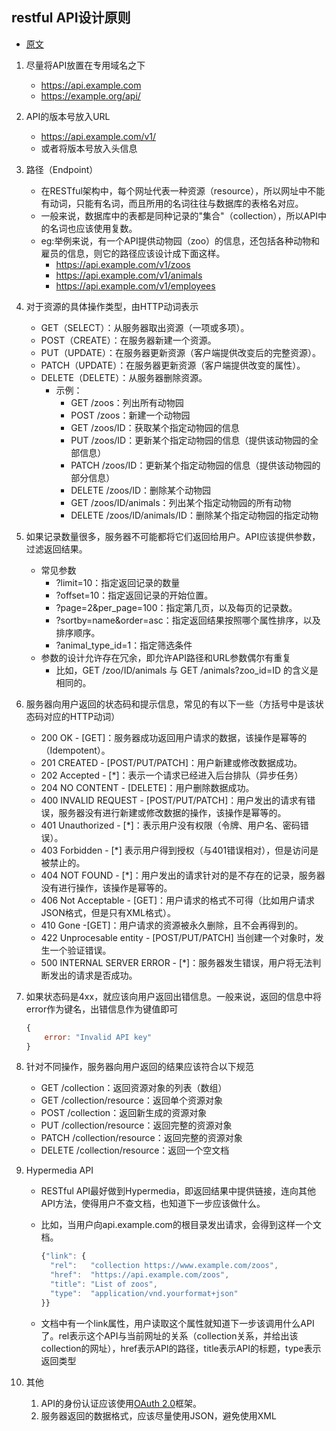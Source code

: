 ## restful API设计原则
- [原文](http://www.ruanyifeng.com/blog/2014/05/restful_api.html)

1. 尽量将API放置在专用域名之下
	- https://api.example.com
	- https://example.org/api/
2. API的版本号放入URL
	- https://api.example.com/v1/
	- 或者将版本号放入头信息
3. 路径（Endpoint）
	- 在RESTful架构中，每个网址代表一种资源（resource），所以网址中不能有动词，只能有名词，而且所用的名词往往与数据库的表格名对应。
	- 一般来说，数据库中的表都是同种记录的"集合"（collection），所以API中的名词也应该使用复数。
	- eg:举例来说，有一个API提供动物园（zoo）的信息，还包括各种动物和雇员的信息，则它的路径应该设计成下面这样。
		- https://api.example.com/v1/zoos
		- https://api.example.com/v1/animals
		- https://api.example.com/v1/employees
4. 对于资源的具体操作类型，由HTTP动词表示
	- GET（SELECT）：从服务器取出资源（一项或多项）。
	- POST（CREATE）：在服务器新建一个资源。
	- PUT（UPDATE）：在服务器更新资源（客户端提供改变后的完整资源）。
	- PATCH（UPDATE）：在服务器更新资源（客户端提供改变的属性）。
	- DELETE（DELETE）：从服务器删除资源。
		- 示例：
			- GET /zoos：列出所有动物园
			- POST /zoos：新建一个动物园
			- GET /zoos/ID：获取某个指定动物园的信息
			- PUT /zoos/ID：更新某个指定动物园的信息（提供该动物园的全部信息）
			- PATCH /zoos/ID：更新某个指定动物园的信息（提供该动物园的部分信息）
			- DELETE /zoos/ID：删除某个动物园
			- GET /zoos/ID/animals：列出某个指定动物园的所有动物
			- DELETE /zoos/ID/animals/ID：删除某个指定动物园的指定动物
5. 如果记录数量很多，服务器不可能都将它们返回给用户。API应该提供参数，过滤返回结果。
	- 常见参数
		- ?limit=10：指定返回记录的数量
		- ?offset=10：指定返回记录的开始位置。
		- ?page=2&per_page=100：指定第几页，以及每页的记录数。
		- ?sortby=name&order=asc：指定返回结果按照哪个属性排序，以及排序顺序。
		- ?animal_type_id=1：指定筛选条件
	- 参数的设计允许存在冗余，即允许API路径和URL参数偶尔有重复
		- 比如，GET /zoo/ID/animals 与 GET /animals?zoo_id=ID 的含义是相同的。
6. 服务器向用户返回的状态码和提示信息，常见的有以下一些（方括号中是该状态码对应的HTTP动词）
	- 200 OK - [GET]：服务器成功返回用户请求的数据，该操作是幂等的（Idempotent）。
	- 201 CREATED - [POST/PUT/PATCH]：用户新建或修改数据成功。
	- 202 Accepted - [*]：表示一个请求已经进入后台排队（异步任务）
	- 204 NO CONTENT - [DELETE]：用户删除数据成功。
	- 400 INVALID REQUEST - [POST/PUT/PATCH]：用户发出的请求有错误，服务器没有进行新建或修改数据的操作，该操作是幂等的。
	- 401 Unauthorized - [*]：表示用户没有权限（令牌、用户名、密码错误）。
	- 403 Forbidden - [*] 表示用户得到授权（与401错误相对），但是访问是被禁止的。
	- 404 NOT FOUND - [*]：用户发出的请求针对的是不存在的记录，服务器没有进行操作，该操作是幂等的。
	- 406 Not Acceptable - [GET]：用户请求的格式不可得（比如用户请求JSON格式，但是只有XML格式）。
	- 410 Gone -[GET]：用户请求的资源被永久删除，且不会再得到的。
	- 422 Unprocesable entity - [POST/PUT/PATCH] 当创建一个对象时，发生一个验证错误。
	- 500 INTERNAL SERVER ERROR - [*]：服务器发生错误，用户将无法判断发出的请求是否成功。
7. 如果状态码是4xx，就应该向用户返回出错信息。一般来说，返回的信息中将error作为键名，出错信息作为键值即可

	```js
	{
	    error: "Invalid API key"
	}
	```

8. 针对不同操作，服务器向用户返回的结果应该符合以下规范
	- GET /collection：返回资源对象的列表（数组）
	- GET /collection/resource：返回单个资源对象
	- POST /collection：返回新生成的资源对象
	- PUT /collection/resource：返回完整的资源对象
	- PATCH /collection/resource：返回完整的资源对象
	- DELETE /collection/resource：返回一个空文档
9. Hypermedia API
	- RESTful API最好做到Hypermedia，即返回结果中提供链接，连向其他API方法，使得用户不查文档，也知道下一步应该做什么。
	- 比如，当用户向api.example.com的根目录发出请求，会得到这样一个文档。

		```js
		{"link": {
		  "rel":   "collection https://www.example.com/zoos",
		  "href":  "https://api.example.com/zoos",
		  "title": "List of zoos",
		  "type":  "application/vnd.yourformat+json"
		}}
		```
	- 文档中有一个link属性，用户读取这个属性就知道下一步该调用什么API了。rel表示这个API与当前网址的关系（collection关系，并给出该collection的网址），href表示API的路径，title表示API的标题，type表示返回类型

10. 其他
	1. API的身份认证应该使用[OAuth 2.0](http://www.ruanyifeng.com/blog/2014/05/oauth_2_0.html)框架。
	2. 服务器返回的数据格式，应该尽量使用JSON，避免使用XML


